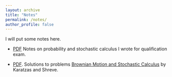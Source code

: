 ```yaml
---
layout: archive
title: "Notes"
permalink: /notes/
author_profile: false
---
```


I will put some notes here.

* [PDF](/files/Notes%20on%20Prob%20Theory%20and%20Stochastics.pdf) Notes on probability and stochastic calculus I wrote for qualification exam.

* [PDF](/files/K&S%20question.pdf).
Solutions to problems [Brownian Motion and Stochastic Calculus](https://link.springer.com/book/10.1007/978-1-4612-0949-2) by Karatzas and Shreve.